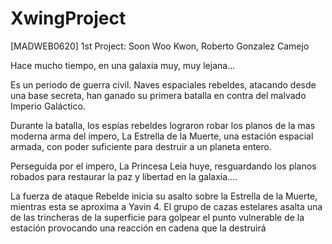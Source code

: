 # XwingProject
[MADWEB0620] 1st Project: Soon Woo Kwon, Roberto Gonzalez Camejo 

Hace mucho tiempo, en una galaxia muy, muy lejana...

Es un periodo de guerra civil. Naves espaciales rebeldes, atacando desde una base secreta, han ganado su primera batalla en contra del malvado Imperio Galáctico.

Durante la batalla, los espías rebeldes lograron robar los planos de la mas moderna arma del impero, La Estrella de la Muerte, una estación espacial armada, con poder suficiente para destruir a un planeta entero.

Perseguida por el impero, La Princesa Leia huye, resguardando los planos robados para restaurar la paz y libertad en la galaxia....

La fuerza de ataque Rebelde inicia su asalto sobre la Estrella de la Muerte, mientras esta se aproxima a Yavin 4. El grupo de cazas estelares asalta una de las trincheras de la superficie para golpear el punto vulnerable de la estación provocando una reacción en cadena que la destruirá